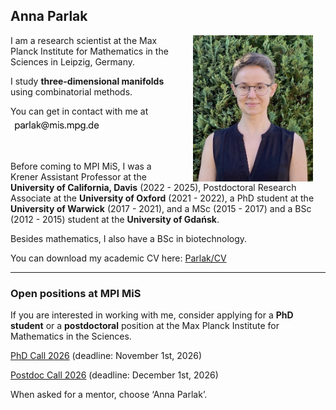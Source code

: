 ## Anna Parlak

<img align="right" style="width: 20vw; margin: 0px 20px" src="files/IMG_1078.jpeg">

I am a research scientist at the Max Planck Institute for Mathematics in the Sciences in Leipzig, Germany. 

I study __three-dimensional manifolds__ using combinatorial methods.

You can get in contact with me at <img src="files/MPI_email2.jpg" width="150" alt="email">  

&nbsp;


Before coming to MPI MiS, I was a Krener Assistant Professor at the __University of California, Davis__ (2022 - 2025), Postdoctoral Research Associate at the __University of Oxford__ (2021 - 2022), a PhD student at the __University of Warwick__ (2017 - 2021), and a MSc (2015 - 2017) and a BSc (2012 - 2015) student at the __University of Gdańsk__. 

Besides mathematics, I also have a BSc in biotechnology. 

You can download my academic CV here: [Parlak/CV](files/Parlak_CV_Jul2025_AmE.pdf)

---

### Open positions at MPI MiS

If you are interested in working with me, consider applying for a __PhD student__ or a __postdoctoral__ position at the Max Planck Institute for Mathematics in the Sciences.

[PhD Call 2026](https://www.mis.mpg.de/career/imprs/apply) (deadline: November 1st, 2026)

[Postdoc Call 2026](https://www.mis.mpg.de/career/postdoc) (deadline: December 1st, 2026)

When asked for a mentor, choose ‘Anna Parlak’.

<!--
### Upcoming talks

* March 4, 2025: Geometry & Topology Seminar @ Yale University-->



